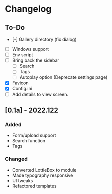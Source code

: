 # Changelog

## To-Do

- [-] Gallery directory (fix dialog)
- [ ] Windows support
- [ ] Env script
- [ ] Bring back the sidebar
   - [ ] Search 
   - [ ] Tags 
   - [ ] Autoplay option (Deprecate settings page)
- [x] Favicon
- [x] Config.ini
- [ ] Add details to view screen.

## [0.1a] - 2022.122

### Added

- Form/upload support
- Search function
- Tags

### Changed

- Converted LottieBox to module
- Made typography responsive
- UI tweaks
- Refactored templates
